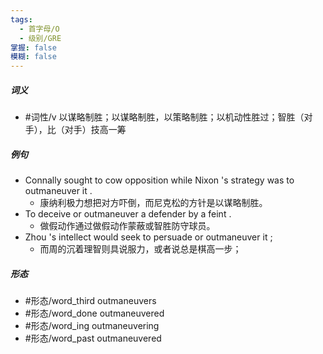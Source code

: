 ```yaml
---
tags:
  - 首字母/O
  - 级别/GRE
掌握: false
模糊: false
---
```

##### 词义
- #词性/v  以谋略制胜；以谋略制胜，以策略制胜；以机动性胜过；智胜（对手），比（对手）技高一筹
##### 例句
- Connally sought to cow opposition while Nixon 's strategy was to outmaneuver it .
	- 康纳利极力想把对方吓倒，而尼克松的方针是以谋略制胜。
- To deceive or outmaneuver a defender by a feint .
	- 做假动作通过做假动作蒙蔽或智胜防守球员。
- Zhou 's intellect would seek to persuade or outmaneuver it ;
	- 而周的沉着理智则具说服力，或者说总是棋高一步；
##### 形态
- #形态/word_third outmaneuvers
- #形态/word_done outmaneuvered
- #形态/word_ing outmaneuvering
- #形态/word_past outmaneuvered
